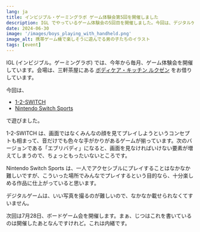 ```yaml
---
lang: ja
title: インビジブル・ゲーミングラボ ゲーム体験会第5回を開催しました
description: IGL でやっているゲーム体験会の5回目を開催しました。今回は、デジタルゲーム会でした。
date: 2024-06-30
image: '/images/boys_playing_with_handheld.png'
image_alt: 携帯ゲーム機で楽しそうに遊んでる男の子たちのイラスト
tags: [event]
---
```


IGL (インビジブル。ゲーミングラボ) では、今年から毎月、ゲーム体験会を開催しています。会場は、三軒茶屋にある [ボディケア・キッチン ルクゼン](https://luxen.jp/) をお借りしています。

今回は、
- [1-2-SWITCH](https://www.nintendo.com/jp/switch/aacca/index.html)
- [Nintendo Switch Sports](https://www.nintendo.com/jp/switch/as8sa/index.html)

で遊びました。

1-2-SWITCH は、画面ではなくみんなの顔を見てプレイしようというコンセプトも相まって、音だけでも色々な手がかりがあるゲームが揃っています。次のバージョンである「エブリバディ」になると、画面を見なければいけない要素が増えてしまうので、ちょっともったいないところです。

Nintendo Switch Sports は、一人でアクセシブルにプレイすることはなかなか難しいですが、こういった場所でみんなでプレイするという目的なら、十分楽しめる作品に仕上がっていると思います。

デジタルゲームは、いい写真を撮るのが難しいので、なかなか載せられなくてすいません。

次回は7月28日、ボードゲーム会を開催します。まぁ、じつはこれを書いているのは開催したあとなんですけれど。これは内緒です。
